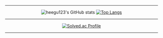 </div>

<hr>

<div align="center">
  
![heegu123's GitHub stats](https://github-readme-stats.vercel.app/api?username=heegu123&count_private=true&theme=tokyonight&show_icons=true)
[![Top Langs](https://github-readme-stats.vercel.app/api/top-langs/?username=heegu123&theme=tokyonight&show_icons=true)](https://github.com/heegu123/github-readme-stats)

<hr>

[![Solved.ac Profile](http://mazassumnida.wtf/api/v2/generate_badge?boj=margherita123)](https://solved.ac/margherita123/)

<hr>

</div>

<!--
**heegu123/heegu123** is a ✨ _special_ ✨ repository because its `README.md` (this file) appears on your GitHub profile.

Here are some ideas to get you started:

- 🔭 I’m currently working on ...
- 🌱 I’m currently learning ...
- 👯 I’m looking to collaborate on ...
- 🤔 I’m looking for help with ...
- 💬 Ask me about ...
- 📫 How to reach me: ...
- 😄 Pronouns: ...
- ⚡ Fun fact: ...
-->
